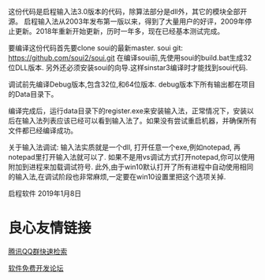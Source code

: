 这份代码是启程输入法3.0版本的代码，除算法部分是dll外，其它的模块全部开源。
启程输入法从2003年发布第一版以来，得到了大量用户的好评，2009年停止更新。2018年重新开始更新，历时一年多，现在已经基本测试完成。

要编译这份代码首先要clone soui的最新master.
soui git: https://github.com/soui2/soui.git
在编译soui前,先使用soui的build.bat生成32位DLL版本. 另外还必须安装soui的向导.这样sinstar3编译时才能找到soui代码.

调试前先编译Debug版本,包含32位,和64位版本.
debug版本下所有输出都在项目的Data目录下。


编译完成后，运行data目录下的register.exe来安装输入法，正常情况下，安装以后在输入法列表应该已经可以看到输入法了。如果没有尝试重启机器，并确保所有文件都已经编译成功。

关于输入法调试:
输入法实质就是一个dll, 打开任意一个exe,例如notepad, 再notepad里打开输入法就可以了. 如果不是用vs调试方式打开notepad,你可以使用附加到进程来加载调试符号.
此外,由于win10默认打开了所有进程中自动使用相同的输入法,在调试阶段也非常麻烦,一定要在win10设置里把这个选项关掉.

启程软件  2019年1月8日

 # 良心友情链接

[腾讯QQ群快速检索](http://u.720life.cn/s/8cf73f7c)

[软件免费开发论坛](http://u.720life.cn/s/bbb01dc0)